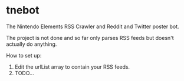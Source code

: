 tnebot
======

The Nintendo Elements RSS Crawler and Reddit and Twitter poster bot.

The project is not done and so far only parses RSS feeds but doesn't actually do anything.


How to set up:

1. Edit the urlList array to contain your RSS feeds.
2. TODO...
